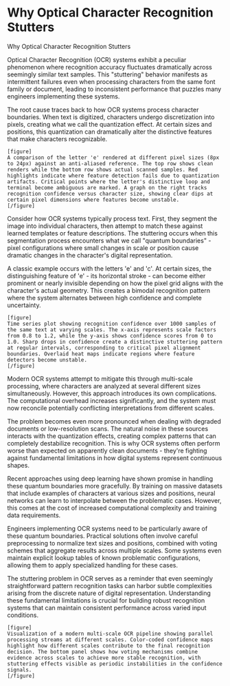 # Why Optical Character Recognition Stutters

Why Optical Character Recognition Stutters

Optical Character Recognition (OCR) systems exhibit a peculiar phenomenon where recognition accuracy fluctuates dramatically across seemingly similar text samples. This "stuttering" behavior manifests as intermittent failures even when processing characters from the same font family or document, leading to inconsistent performance that puzzles many engineers implementing these systems.

The root cause traces back to how OCR systems process character boundaries. When text is digitized, characters undergo discretization into pixels, creating what we call the quantization effect. At certain sizes and positions, this quantization can dramatically alter the distinctive features that make characters recognizable.

```
[figure]
A comparison of the letter 'e' rendered at different pixel sizes (8px to 24px) against an anti-aliased reference. The top row shows clean renders while the bottom row shows actual scanned samples. Red highlights indicate where feature detection fails due to quantization artifacts. Critical points where the letter's distinctive loop and terminal become ambiguous are marked. A graph on the right tracks recognition confidence versus character size, showing clear dips at certain pixel dimensions where features become unstable.
[/figure]
```

Consider how OCR systems typically process text. First, they segment the image into individual characters, then attempt to match these against learned templates or feature descriptions. The stuttering occurs when this segmentation process encounters what we call "quantum boundaries" - pixel configurations where small changes in scale or position cause dramatic changes in the character's digital representation.

A classic example occurs with the letters 'e' and 'c'. At certain sizes, the distinguishing feature of 'e' - its horizontal stroke - can become either prominent or nearly invisible depending on how the pixel grid aligns with the character's actual geometry. This creates a bimodal recognition pattern where the system alternates between high confidence and complete uncertainty.

```
[figure]
Time series plot showing recognition confidence over 1000 samples of the same text at varying scales. The x-axis represents scale factors from 0.8 to 1.2, while the y-axis shows confidence scores from 0 to 1.0. Sharp drops in confidence create a distinctive stuttering pattern at regular intervals, corresponding to critical pixel alignment boundaries. Overlaid heat maps indicate regions where feature detectors become unstable.
[/figure]
```

Modern OCR systems attempt to mitigate this through multi-scale processing, where characters are analyzed at several different sizes simultaneously. However, this approach introduces its own complications. The computational overhead increases significantly, and the system must now reconcile potentially conflicting interpretations from different scales.

The problem becomes even more pronounced when dealing with degraded documents or low-resolution scans. The natural noise in these sources interacts with the quantization effects, creating complex patterns that can completely destabilize recognition. This is why OCR systems often perform worse than expected on apparently clean documents - they're fighting against fundamental limitations in how digital systems represent continuous shapes.

Recent approaches using deep learning have shown promise in handling these quantum boundaries more gracefully. By training on massive datasets that include examples of characters at various sizes and positions, neural networks can learn to interpolate between the problematic cases. However, this comes at the cost of increased computational complexity and training data requirements.

Engineers implementing OCR systems need to be particularly aware of these quantum boundaries. Practical solutions often involve careful preprocessing to normalize text sizes and positions, combined with voting schemes that aggregate results across multiple scales. Some systems even maintain explicit lookup tables of known problematic configurations, allowing them to apply specialized handling for these cases.

The stuttering problem in OCR serves as a reminder that even seemingly straightforward pattern recognition tasks can harbor subtle complexities arising from the discrete nature of digital representation. Understanding these fundamental limitations is crucial for building robust recognition systems that can maintain consistent performance across varied input conditions.

```
[figure]
Visualization of a modern multi-scale OCR pipeline showing parallel processing streams at different scales. Color-coded confidence maps highlight how different scales contribute to the final recognition decision. The bottom panel shows how voting mechanisms combine evidence across scales to achieve more stable recognition, with stuttering effects visible as periodic instabilities in the confidence signals.
[/figure]
```